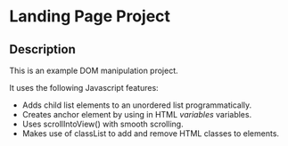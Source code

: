 # Landing Page Project

## Description

This is an example DOM manipulation project. 

It uses the following Javascript features:

- Adds child list elements to an unordered list programmatically. 
- Creates anchor element by using in HTML *variables* variables.
- Uses scrollIntoView() with smooth scrolling.
- Makes use of classList to add and remove HTML classes to elements.

